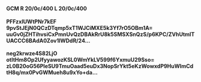 #### GCM R 20/0c/400 L 20/0c/400
**PFFzxIUWtPNr7kEF**<br/>**9pvStJEjN0QCzDTqmp5xT1WJCiMXE5k3Yf7rO5OBm1A=**<br/>**uuGv0jZHTihvsiCxPmnUvQzDBAkRrU8k5SMSXSnQzS/p6KPC/ZVhUtmITUACCC6BAdA0Zov1lWDdR/24...**<br/><br/>
**neg2krwze4S82LjO**<br/>**otItHm8Op2UfyyawozKSL0WmYkLV599f6YxmuU29Sso=**<br/>**zL0B20oG56PIeSU9TmuOaad5euDx3NopSrYkt5eKzWowxdP9HuWImCdtH8q/mx0PvGWMueh8u9xYo+da...**